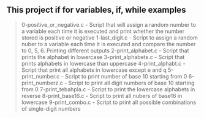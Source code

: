 ## This project if for variables, if, while examples
> 0-positive_or_negative.c - Script that will assign a random number to a variable each time it is executed and print whether the number stored is positive or negative
> 1-last_digit.c - Script to assign a random nuber to a variable each time it is executed and compare the number to 0, 5, 6. Printing different outputs
> 2-print_alphabet.c - Script that prints the alphabet in lowercase
> 3-print_alphabets.c - Script that prints alphabets in lowercase than uppercase
> 4-print_alphabt.c - Script that print all alphabets in lowercase except e and q
> 5-print_number.c - Script to print number of base 10 starting from 0
> 6-print_numberz.c - Script to print all digit numbers of base 10 starting from 0
> 7-print_tebahpla.c - Script to print the lowercase alphabets in reverse
> 8-print_base16.c - Script to print all nubers of base16 in lowercase
> 9-print_combo.c - Script to print all possible combinations of single-digit numbers
